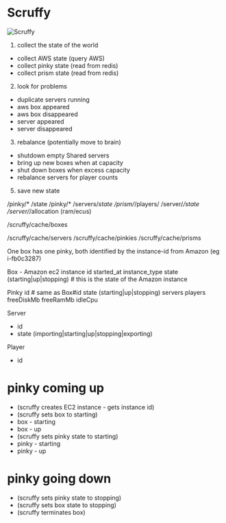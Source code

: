 # Scruffy

![Scruffy](http://www.harshil.in/fun/scruffy/scruffy.png)

1. collect the state of the world
  - collect AWS state (query AWS)
  - collect pinky state (read from redis)
  - collect prism state (read from redis)
  
2. look for problems
  - duplicate servers running
  - aws box appeared
  - aws box disappeared
  - server appeared
  - server disappeared
  
3. rebalance (potentially move to brain)
  - shutdown empty Shared servers
  - bring up new boxes when at capacity
  - shut down boxes when excess capacity
  - rebalance servers for player counts

5. save new state

/pinky/* /state
/pinky/* /servers/*state
/prism/*/players/
/server/*/state
/server/*/allocation (ram/ecus)

/scruffy/cache/boxes

/scruffy/cache/servers
/scruffy/cache/pinkies
/scruffy/cache/prisms


One box has one pinky, both identified by the instance-id from Amazon (eg i-fb0c3287)

Box - Amazon ec2 instance
  id
  started_at
  instance_type
  state (starting|up|stopping) # this is the state of the Amazon instance
  
Pinky
  id # same as Box#id
  state (starting|up|stopping)
  servers
  players
  freeDiskMb
  freeRamMb
  idleCpu

Server
  - id
  - state (importing|starting|up|stopping|exporting)

Player
  - id
  
# pinky coming up
* (scruffy creates EC2 instance - gets instance id)
* (scruffy sets box to starting)
* box - starting
* box - up
* (scruffy sets pinky state to starting)
* pinky - starting
* pinky - up


# pinky going down
* (scruffy sets pinky state to stopping)
* (scruffy sets box state to stopping)
* (scruffy terminates box)
